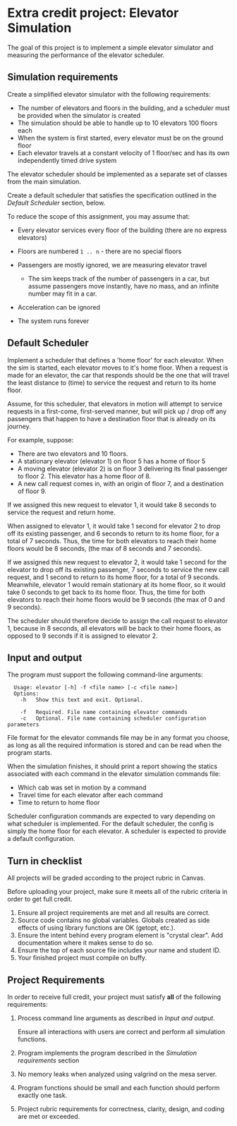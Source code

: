 # Extra credit project: Elevator Simulation
The goal of this project is to implement a simple elevator simulator
and measuring the performance of the elevator scheduler.


## Simulation requirements
Create a simplified elevator simulator with the following requirements:

- The number of elevators and floors in the building, 
  and a scheduler must be provided when the simulator is created
- The simulation should be able to handle up to 10 elevators 100 floors each
- When the system is first started, every elevator must be on the ground floor
- Each elevator travels at a constant velocity of 1 floor/sec and has its own
  independently timed drive system

The elevator scheduler should be implemented as a separate set of classes from the main
simulation.

Create a default scheduler that satisfies the specification outlined in the 
*Default Scheduler* section, below.

To reduce the scope of this assignment, you may assume that:

- Every elevator services every floor of the building (there are no express elevators)
- Floors are numbered `1 .. n` - there are no special floors
- Passengers are mostly ignored, we are measuring elevator travel

  - The sim keeps track of the number of passengers in a car, but
    assume passengers move instantly, have no mass, and
    an infinite number may fit in a car.
    
- Acceleration can be ignored
- The system runs forever

## Default Scheduler
Implement a scheduler that defines a 'home floor' for each elevator.
When the sim is started, each elevator moves to it's home floor.
When a request is made for an elevator,
the car that responds should be the one that will travel the least distance to (time) to
service the request and return to its home floor.

Assume, for this scheduler, that elevators in motion will attempt to 
service requests in a first-come, first-served manner, but
will pick up / drop off any passengers that happen to have a destination floor that is already on its journey.

For example, suppose:

- There are two elevators and 10 floors.
- A stationary elevator (elevator 1) on floor 5 has a home of floor 5
- A moving elevator (elevator 2) is on floor 3 delivering its final passenger to floor 2.
  This elevator has a home floor of 8.
- A new call request comes in, with an origin of floor 7, and a destination of floor 9.

If we assigned this new request to elevator 1,
it would take 8 seconds to service the request and return home. 

When assigned to elevator 1,
it would take 1 second for elevator 2 to drop off its existing passenger,
and 6 seconds to return to its home floor, for a total of 7 seconds.
Thus, the time for both elevators to reach their home floors would be 8 seconds, (the max of 8 seconds and 7 seconds).

If we assigned this new request to elevator 2, 
it would take 1 second for the elevator to drop off its existing passenger,
7 seconds to service the new call request, and 1 second to return to its home floor,
for a total of 9 seconds.
Meanwhile, elevator 1 would remain stationary at its home floor,
so it would take 0 seconds to get back to its home floor.
Thus, the time for both elevators to reach their home floors would be 9 seconds (the max of 0 and 9 seconds).

The scheduler should therefore decide to assign the call request to elevator 1,
because in 8 seconds, all elevators will be back to their home floors,
as opposed to 9 seconds if it is assigned to elevator 2.

## Input and output
The program must support the following command-line arguments:

```
  Usage: elevator [-h] -f <file name> [-c <file name>]
  Options:
    -h   Show this text and exit. Optional.

    -f   Required. File name containing elevator commands
    -c   Optional. File name containing scheduler configuration parameters
```

File format for the elevator commands file may be in any format
you choose, as long as all the required information is
stored and can be read when the program starts.

When the simulation finishes,
it should print a report showing the statics associated with each
command in the elevator simulation commands file:

- Which cab was set in motion by a command
- Travel time for each elevator after each command
- Time to return to home floor

Scheduler configuration commands are expected to vary depending on what scheduler is implemented.
For the default scheduler,
the config is simply the home floor for each elevator.
A scheduler is expected to provide a default configuration.

## Turn in checklist
All projects will be graded according to the project rubric in Canvas.

Before uploading your project,
make sure it meets all of the rubric criteria in order to get full credit.

1. Ensure all project requirements are met and all results are correct.
2. Source code contains no global variables.
   Globals created as side effects of using library functions are OK (getopt, etc.).
3. Ensure the intent behind every program element is "crystal clear".
   Add documentation where it makes sense to do so.
4. Ensure the top of each source file includes your name and student ID.
5. Your finished project must compile on buffy.

## Project Requirements
In order to receive full credit, your project must satisfy **all**
of the following requirements:

1. Process command line arguments as described in *Input and output*.

   Ensure all interactions with users are correct and
   perform all simulation functions.

2. Program implements the program described in the *Simulation requirements* section
3. No memory leaks when analyzed using valgrind on the mesa server.
4. Program functions should be small and each function should perform
   exactly one task.
5. Project rubric requirements for correctness, clarity, design,
   and coding are met or exceeded.


